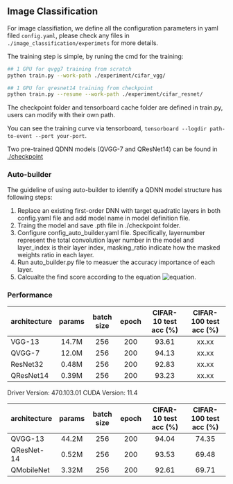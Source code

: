 ## Image Classification

For image classifiation, we define all the configuration parameters in yaml filed ``config.yaml``, please check any files in `./image_classification/experimets` for more details. 

The training step is simple, by runing the cmd for the training:

```bash
## 1 GPU for qvgg7 training from scratch
python train.py --work-path ./experiment/cifar_vgg/
``` 

```bash
## 1 GPU for qresnet14 training from checkpoint
python train.py --resume --work-path ./experiment/cifar_resnet/
``` 
The checkpoint folder and tensorboard cache folder are defined in train.py, users can modify with their own path. 

You can see the training curve via tensorboard, ``tensorboard --logdir path-to-event --port your-port``.  

Two pre-trained QDNN models (QVGG-7 and QResNet14) can be found in [./checkpoint](https://github.com/zarekxu/QuadraLib/tree/main/image_classification/checkpoint)



### Auto-builder

The guideline of using auto-builder to identify a QDNN model structure has following steps:   
1) Replace an existing first-order DNN with target quadratic layers in both config.yaml file and add model name in model definition file. 
2) Traing the model and save .pth file in ./checkpoint folder.
3) Configure config_auto_builder.yaml file. Specifically, layernumber represent the total convolution layer number in the model and layer_index is their layer index, masking_ratio indicate how the masked weights ratio in each layer. 
4) Run auto_builder.py file to measuer the accuracy importance of each layer. 
5) Calcualte the find score according to the equation ![equation](https://latex.codecogs.com/png.image?\dpi{80}&space;RI=\frac{P_{M}&space;P_{W}}{\delta_A}&space;).


### Performance

| architecture          | params | batch size | epoch | CIFAR-10 test acc (%) | CIFAR-100 test acc (%) |
| :-------------------- | :----: | :--------: | :---: | :--------------: | :---------------: |
| VGG-13                |  14.7M |    256     |  200  |      93.61       |       xx.xx       |
| QVGG-7                |  12.0M |    256     |  200  |      94.13       |       xx.xx       |
| ResNet32              |  0.48M |    256     |  200  |      92.83       |       xx.xx       |
| QResNet14             |  0.39M |    256     |  200  |      93.23       |       xx.xx       |


Driver Version: 470.103.01   CUDA Version: 11.4

| architecture          | params | batch size | epoch | CIFAR-10 test acc (%) | CIFAR-100 test acc (%) |
| :-------------------- | :----: | :--------: | :---: | :--------------: | :---------------: |
| QVGG-13               |  44.2M |    256     |  200  |      94.04       |       74.35       |
| QResNet-14            |  0.52M |    256     |  200  |      93.53       |       69.48       |
| QMobileNet            |  3.32M |    256     |  200  |      92.61       |       69.71       |